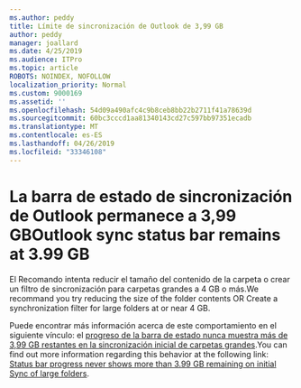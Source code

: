 ```yaml
---
ms.author: peddy
title: Límite de sincronización de Outlook de 3,99 GB
author: peddy
manager: joallard
ms.date: 4/25/2019
ms.audience: ITPro
ms.topic: article
ROBOTS: NOINDEX, NOFOLLOW
localization_priority: Normal
ms.custom: 9000169
ms.assetid: ''
ms.openlocfilehash: 54d09a490afc4c9b8ceb8bb22b2711f41a78639d
ms.sourcegitcommit: 60bc3cccd1aa81340143cd27c597bb97351ecadb
ms.translationtype: MT
ms.contentlocale: es-ES
ms.lasthandoff: 04/26/2019
ms.locfileid: "33346108"
---
```

# <a name="outlook-sync-status-bar-remains-at-399-gb"></a><span data-ttu-id="6c4ff-102">La barra de estado de sincronización de Outlook permanece a 3,99 GB</span><span class="sxs-lookup"><span data-stu-id="6c4ff-102">Outlook sync status bar remains at 3.99 GB</span></span>
<span data-ttu-id="6c4ff-103">El Recomando intenta reducir el tamaño del contenido de la carpeta o crear un filtro de sincronización para carpetas grandes a 4 GB o más.</span><span class="sxs-lookup"><span data-stu-id="6c4ff-103">We recommand you try reducing the size of the folder contents OR Create a synchronization filter for large folders at or near 4 GB.</span></span>

<span data-ttu-id="6c4ff-104">Puede encontrar más información acerca de este comportamiento en el siguiente vínculo: el [progreso de la barra de estado nunca muestra más de 3,99 GB restantes en la sincronización inicial de carpetas grandes](https://support.microsoft.com/en-us/help/2738323/status-bar-progress-never-shows-more-than-3-99-gb-remaining-on-initial).</span><span class="sxs-lookup"><span data-stu-id="6c4ff-104">You can find out more information regarding this behavior at the following link: [Status bar progress never shows more than 3.99 GB remaining on initial Sync of large folders](https://support.microsoft.com/en-us/help/2738323/status-bar-progress-never-shows-more-than-3-99-gb-remaining-on-initial).</span></span>